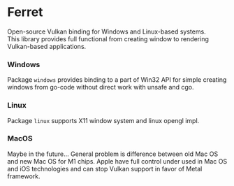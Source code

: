 # Ferret
Open-source Vulkan binding for Windows and Linux-based systems.  
This library provides full functional from creating window to rendering Vulkan-based applications.

### Windows
Package `windows` provides binding to a part of Win32 API for simple creating windows from go-code without direct work 
with unsafe and cgo.

### Linux
Package `linux` supports X11 window system and linux opengl impl.

### MacOS
Maybe in the future... General problem is difference between old Mac OS and new Mac OS for M1 chips. Apple have full 
control under used in Mac OS and iOS technologies and can stop Vulkan support in favor of Metal framework.